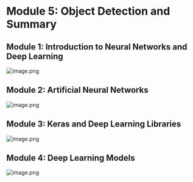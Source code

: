 

# Module 5: Object Detection and Summary
## Module 1: Introduction to Neural Networks and Deep Learning
![image.png](https://prod-files-secure.s3.us-west-2.amazonaws.com/03e82b26-cccb-4906-bb56-adabcbdc0655/a8d40bcb-c482-4026-8872-311e16b2dc63/image.png?X-Amz-Algorithm=AWS4-HMAC-SHA256&X-Amz-Content-Sha256=UNSIGNED-PAYLOAD&X-Amz-Credential=ASIAZI2LB466YJ273WYK%2F20250129%2Fus-west-2%2Fs3%2Faws4_request&X-Amz-Date=20250129T041728Z&X-Amz-Expires=3600&X-Amz-Security-Token=IQoJb3JpZ2luX2VjEHsaCXVzLXdlc3QtMiJHMEUCIQCl4TT%2FTJDaHXIWoZbUmX5MRMAVV2e5SDtNNoX74T1QlwIgFaYUtAMJf8%2BKQ7JsANb3YI4yPta5ymvVwhjo0oUcf0IqiAQIhP%2F%2F%2F%2F%2F%2F%2F%2F%2F%2FARAAGgw2Mzc0MjMxODM4MDUiDCu47%2B6P3L%2BSdAxpqSrcA%2FIEsTNpkpQ4MjH%2FWiC1Uc10p10lIZx4vvexbU0%2F86QV2su4cDPa0u3vUJ02NswGZQgAFwC7bWOwsrfSjzt09kmg2Xieag5XxAAlthxNJA3KghMoidUCPXLRvXmgwYZsoxW9mnvocoaeVwY%2BxFpP4re0goNC0kOvm1YUP6dbyHXAgCKONuB8%2FWO8X4FqhOZHV3RgG1OroicSl26IJgKmgD1EMHgLl1JyhJ3yfsWSZXxt%2Fzo%2Fv1%2BK3jAVWahivLqL0Vs39Df9Ov40kGhLQmRA0aIHXBx6Ah1RnVsXyVitovadBCUWxVh56k8hThBXmbnHYp1CNSImEMoVKZPrE8nCj3ADv7zPJnIPrkXVyQt4xqm4rTsS%2BNxQZHXnzHmyObxGxE7g7XMn6FHcBdKxI4dTTtNmmCvH%2FEHfA%2BX1wWWCjR3nsW0jm84i84oab0QOpVP9Qjg8RqVYZtALj%2F6Px5gVmrfJ%2BCiZEoGfZRjPGHPbbe77wb3wdFDcEIP5Jz4%2FGT0yQM6Ztg1Td%2F%2BsyWzBQh330eBnH2wU1yXJs6YHG45AAFiptHfBgGsm0ukFBA5wE0Cdsjq1qnYzzqEEVTcyco0hFbjd2R7rnYNaOunoVAdQnppXTg%2Fj3tUbeOW4cOYtMIS75rwGOqUBIvcXuJ7TJaue0xok1eZM2QZNAWwPATiyzjF5HRFSww41eAdnLeVdy2qwBBm%2F8gf8xRFy3EW7XxVki%2FyqhuAdCErjPZ%2FetdMN%2BGqeMhwexjn%2FqLRSXRSkfbzkBZJi%2BVhlmmNy0pnrdu9HjimNfy4Vvz%2F4FiDPd9w36trtmv1H%2FUPkcmw6V6H%2BCUYzygZbn7jIqucM9uwmI8I6TB9620nZz6%2BQfP63&X-Amz-Signature=fb3aeaf82735e4bc81f711d30915dcd30bb176c74dc243aac5f0cb104fddf3f4&X-Amz-SignedHeaders=host&x-id=GetObject)
## Module 2: Artificial Neural Networks
![image.png](https://prod-files-secure.s3.us-west-2.amazonaws.com/03e82b26-cccb-4906-bb56-adabcbdc0655/5157ca89-62da-41d9-a98f-6432b71047a9/image.png?X-Amz-Algorithm=AWS4-HMAC-SHA256&X-Amz-Content-Sha256=UNSIGNED-PAYLOAD&X-Amz-Credential=ASIAZI2LB466YJ273WYK%2F20250129%2Fus-west-2%2Fs3%2Faws4_request&X-Amz-Date=20250129T041728Z&X-Amz-Expires=3600&X-Amz-Security-Token=IQoJb3JpZ2luX2VjEHsaCXVzLXdlc3QtMiJHMEUCIQCl4TT%2FTJDaHXIWoZbUmX5MRMAVV2e5SDtNNoX74T1QlwIgFaYUtAMJf8%2BKQ7JsANb3YI4yPta5ymvVwhjo0oUcf0IqiAQIhP%2F%2F%2F%2F%2F%2F%2F%2F%2F%2FARAAGgw2Mzc0MjMxODM4MDUiDCu47%2B6P3L%2BSdAxpqSrcA%2FIEsTNpkpQ4MjH%2FWiC1Uc10p10lIZx4vvexbU0%2F86QV2su4cDPa0u3vUJ02NswGZQgAFwC7bWOwsrfSjzt09kmg2Xieag5XxAAlthxNJA3KghMoidUCPXLRvXmgwYZsoxW9mnvocoaeVwY%2BxFpP4re0goNC0kOvm1YUP6dbyHXAgCKONuB8%2FWO8X4FqhOZHV3RgG1OroicSl26IJgKmgD1EMHgLl1JyhJ3yfsWSZXxt%2Fzo%2Fv1%2BK3jAVWahivLqL0Vs39Df9Ov40kGhLQmRA0aIHXBx6Ah1RnVsXyVitovadBCUWxVh56k8hThBXmbnHYp1CNSImEMoVKZPrE8nCj3ADv7zPJnIPrkXVyQt4xqm4rTsS%2BNxQZHXnzHmyObxGxE7g7XMn6FHcBdKxI4dTTtNmmCvH%2FEHfA%2BX1wWWCjR3nsW0jm84i84oab0QOpVP9Qjg8RqVYZtALj%2F6Px5gVmrfJ%2BCiZEoGfZRjPGHPbbe77wb3wdFDcEIP5Jz4%2FGT0yQM6Ztg1Td%2F%2BsyWzBQh330eBnH2wU1yXJs6YHG45AAFiptHfBgGsm0ukFBA5wE0Cdsjq1qnYzzqEEVTcyco0hFbjd2R7rnYNaOunoVAdQnppXTg%2Fj3tUbeOW4cOYtMIS75rwGOqUBIvcXuJ7TJaue0xok1eZM2QZNAWwPATiyzjF5HRFSww41eAdnLeVdy2qwBBm%2F8gf8xRFy3EW7XxVki%2FyqhuAdCErjPZ%2FetdMN%2BGqeMhwexjn%2FqLRSXRSkfbzkBZJi%2BVhlmmNy0pnrdu9HjimNfy4Vvz%2F4FiDPd9w36trtmv1H%2FUPkcmw6V6H%2BCUYzygZbn7jIqucM9uwmI8I6TB9620nZz6%2BQfP63&X-Amz-Signature=809b0ff498056e5f253120705320721949e6b1febfacab7df42e9d2cb3d2ae7e&X-Amz-SignedHeaders=host&x-id=GetObject)
## Module 3: Keras and Deep Learning Libraries
![image.png](https://prod-files-secure.s3.us-west-2.amazonaws.com/03e82b26-cccb-4906-bb56-adabcbdc0655/5089ce50-05f1-470d-ad42-42503bf1df5f/image.png?X-Amz-Algorithm=AWS4-HMAC-SHA256&X-Amz-Content-Sha256=UNSIGNED-PAYLOAD&X-Amz-Credential=ASIAZI2LB466YJ273WYK%2F20250129%2Fus-west-2%2Fs3%2Faws4_request&X-Amz-Date=20250129T041728Z&X-Amz-Expires=3600&X-Amz-Security-Token=IQoJb3JpZ2luX2VjEHsaCXVzLXdlc3QtMiJHMEUCIQCl4TT%2FTJDaHXIWoZbUmX5MRMAVV2e5SDtNNoX74T1QlwIgFaYUtAMJf8%2BKQ7JsANb3YI4yPta5ymvVwhjo0oUcf0IqiAQIhP%2F%2F%2F%2F%2F%2F%2F%2F%2F%2FARAAGgw2Mzc0MjMxODM4MDUiDCu47%2B6P3L%2BSdAxpqSrcA%2FIEsTNpkpQ4MjH%2FWiC1Uc10p10lIZx4vvexbU0%2F86QV2su4cDPa0u3vUJ02NswGZQgAFwC7bWOwsrfSjzt09kmg2Xieag5XxAAlthxNJA3KghMoidUCPXLRvXmgwYZsoxW9mnvocoaeVwY%2BxFpP4re0goNC0kOvm1YUP6dbyHXAgCKONuB8%2FWO8X4FqhOZHV3RgG1OroicSl26IJgKmgD1EMHgLl1JyhJ3yfsWSZXxt%2Fzo%2Fv1%2BK3jAVWahivLqL0Vs39Df9Ov40kGhLQmRA0aIHXBx6Ah1RnVsXyVitovadBCUWxVh56k8hThBXmbnHYp1CNSImEMoVKZPrE8nCj3ADv7zPJnIPrkXVyQt4xqm4rTsS%2BNxQZHXnzHmyObxGxE7g7XMn6FHcBdKxI4dTTtNmmCvH%2FEHfA%2BX1wWWCjR3nsW0jm84i84oab0QOpVP9Qjg8RqVYZtALj%2F6Px5gVmrfJ%2BCiZEoGfZRjPGHPbbe77wb3wdFDcEIP5Jz4%2FGT0yQM6Ztg1Td%2F%2BsyWzBQh330eBnH2wU1yXJs6YHG45AAFiptHfBgGsm0ukFBA5wE0Cdsjq1qnYzzqEEVTcyco0hFbjd2R7rnYNaOunoVAdQnppXTg%2Fj3tUbeOW4cOYtMIS75rwGOqUBIvcXuJ7TJaue0xok1eZM2QZNAWwPATiyzjF5HRFSww41eAdnLeVdy2qwBBm%2F8gf8xRFy3EW7XxVki%2FyqhuAdCErjPZ%2FetdMN%2BGqeMhwexjn%2FqLRSXRSkfbzkBZJi%2BVhlmmNy0pnrdu9HjimNfy4Vvz%2F4FiDPd9w36trtmv1H%2FUPkcmw6V6H%2BCUYzygZbn7jIqucM9uwmI8I6TB9620nZz6%2BQfP63&X-Amz-Signature=6e303d4f7de8e8c3849313c2460347782ff42f2eba3388c39595f0d82fe4b85c&X-Amz-SignedHeaders=host&x-id=GetObject)
## Module 4: Deep Learning Models
![image.png](https://prod-files-secure.s3.us-west-2.amazonaws.com/03e82b26-cccb-4906-bb56-adabcbdc0655/4e22fcb0-cfbc-4d28-b961-b9b8fde071f0/image.png?X-Amz-Algorithm=AWS4-HMAC-SHA256&X-Amz-Content-Sha256=UNSIGNED-PAYLOAD&X-Amz-Credential=ASIAZI2LB466YJ273WYK%2F20250129%2Fus-west-2%2Fs3%2Faws4_request&X-Amz-Date=20250129T041728Z&X-Amz-Expires=3600&X-Amz-Security-Token=IQoJb3JpZ2luX2VjEHsaCXVzLXdlc3QtMiJHMEUCIQCl4TT%2FTJDaHXIWoZbUmX5MRMAVV2e5SDtNNoX74T1QlwIgFaYUtAMJf8%2BKQ7JsANb3YI4yPta5ymvVwhjo0oUcf0IqiAQIhP%2F%2F%2F%2F%2F%2F%2F%2F%2F%2FARAAGgw2Mzc0MjMxODM4MDUiDCu47%2B6P3L%2BSdAxpqSrcA%2FIEsTNpkpQ4MjH%2FWiC1Uc10p10lIZx4vvexbU0%2F86QV2su4cDPa0u3vUJ02NswGZQgAFwC7bWOwsrfSjzt09kmg2Xieag5XxAAlthxNJA3KghMoidUCPXLRvXmgwYZsoxW9mnvocoaeVwY%2BxFpP4re0goNC0kOvm1YUP6dbyHXAgCKONuB8%2FWO8X4FqhOZHV3RgG1OroicSl26IJgKmgD1EMHgLl1JyhJ3yfsWSZXxt%2Fzo%2Fv1%2BK3jAVWahivLqL0Vs39Df9Ov40kGhLQmRA0aIHXBx6Ah1RnVsXyVitovadBCUWxVh56k8hThBXmbnHYp1CNSImEMoVKZPrE8nCj3ADv7zPJnIPrkXVyQt4xqm4rTsS%2BNxQZHXnzHmyObxGxE7g7XMn6FHcBdKxI4dTTtNmmCvH%2FEHfA%2BX1wWWCjR3nsW0jm84i84oab0QOpVP9Qjg8RqVYZtALj%2F6Px5gVmrfJ%2BCiZEoGfZRjPGHPbbe77wb3wdFDcEIP5Jz4%2FGT0yQM6Ztg1Td%2F%2BsyWzBQh330eBnH2wU1yXJs6YHG45AAFiptHfBgGsm0ukFBA5wE0Cdsjq1qnYzzqEEVTcyco0hFbjd2R7rnYNaOunoVAdQnppXTg%2Fj3tUbeOW4cOYtMIS75rwGOqUBIvcXuJ7TJaue0xok1eZM2QZNAWwPATiyzjF5HRFSww41eAdnLeVdy2qwBBm%2F8gf8xRFy3EW7XxVki%2FyqhuAdCErjPZ%2FetdMN%2BGqeMhwexjn%2FqLRSXRSkfbzkBZJi%2BVhlmmNy0pnrdu9HjimNfy4Vvz%2F4FiDPd9w36trtmv1H%2FUPkcmw6V6H%2BCUYzygZbn7jIqucM9uwmI8I6TB9620nZz6%2BQfP63&X-Amz-Signature=1631d6d463fcf661e7b345ec22fbf1b6c84873d476eaae81d0cf6d6844d4dc54&X-Amz-SignedHeaders=host&x-id=GetObject)